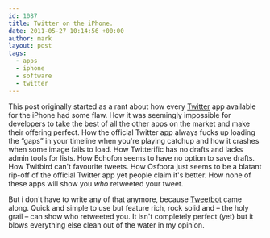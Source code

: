```yaml
---
id: 1087
title: Twitter on the iPhone.
date: 2011-05-27 10:14:56 +00:00
author: mark
layout: post
tags:
  - apps
  - iphone
  - software
  - twitter
---
```

This post originally started as a rant about how every [Twitter](http://twitter.com) app available for the iPhone had some flaw. How it was seemingly impossible for developers to take the best of all the other apps on the market and make their offering perfect. How the official Twitter app always fucks up loading the &#8220;gaps&#8221; in your timeline when you're playing catchup and how it crashes when some image fails to load. How Twitterific has no drafts and lacks admin tools for lists. How Echofon seems to have no option to save drafts. How Twitbird can't favourite tweets. How Osfoora just seems to be a blatant rip-off of the official Twitter app yet people claim it's better. How none of these apps will show you _who_ retweeted your tweet.

But i don't have to write any of that anymore, because [Tweetbot](http://tapbots.com/software/tweetbot/) came along. Quick and simple to use but feature rich, rock solid and &#8211; the holy grail &#8211; can show who retweeted you. It isn't completely perfect (yet) but it blows everything else clean out of the water in my opinion.
